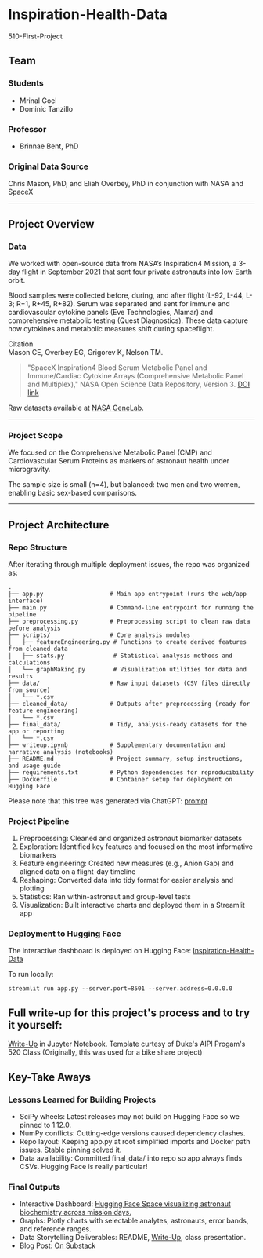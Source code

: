 # Inspiration-Health-Data  
510-First-Project  
## Team  
### Students  
- Mrinal Goel
- Dominic Tanzillo  

### Professor  
- Brinnae Bent, PhD  

### Original Data Source  
Chris Mason, PhD, and Eliah Overbey, PhD in conjunction with NASA and SpaceX  

---

## Project Overview  

### Data  
We worked with open-source data from NASA’s Inspiration4 Mission, a 3-day flight in September 2021 that sent four private astronauts into low Earth orbit.  

Blood samples were collected before, during, and after flight (L-92, L-44, L-3; R+1, R+45, R+82). Serum was separated and sent for immune and cardiovascular cytokine panels (Eve Technologies, Alamar) and comprehensive metabolic testing (Quest Diagnostics). These data capture how cytokines and metabolic measures shift during spaceflight.  

Citation  
Mason CE, Overbey EG, Grigorev K, Nelson TM.  
> "SpaceX Inspiration4 Blood Serum Metabolic Panel and Immune/Cardiac Cytokine Arrays (Comprehensive Metabolic Panel and Multiplex)," NASA Open Science Data Repository, Version 3. [DOI link](http://doi.org/10.26030/mc5d-p710)  

Raw datasets available at [NASA GeneLab](https://osdr.nasa.gov/bio/repo/data/studies/OSD-575).  

---  

### Project Scope  
We focused on the Comprehensive Metabolic Panel (CMP) and Cardiovascular Serum Proteins as markers of astronaut health under microgravity.  

The sample size is small (n=4), but balanced: two men and two women, enabling basic sex-based comparisons. 

---

## Project Architecture  

### Repo Structure  
After iterating through multiple deployment issues, the repo was organized as:  

```
.
├── app.py                   # Main app entrypoint (runs the web/app interface)
├── main.py                  # Command-line entrypoint for running the pipeline
├── preprocessing.py         # Preprocessing script to clean raw data before analysis
├── scripts/                 # Core analysis modules
│   ├── featureEngineering.py # Functions to create derived features from cleaned data
│   ├── stats.py              # Statistical analysis methods and calculations
│   └── graphMaking.py        # Visualization utilities for data and results
├── data/                    # Raw input datasets (CSV files directly from source)
│   └── *.csv
├── cleaned_data/            # Outputs after preprocessing (ready for feature engineering)
│   └── *.csv
├── final_data/              # Tidy, analysis-ready datasets for the app or reporting
│   └── *.csv
├── writeup.ipynb            # Supplementary documentation and narrative analysis (notebooks)
├── README.md                # Project summary, setup instructions, and usage guide
├── requirements.txt         # Python dependencies for reproducibility
├── Dockerfile               # Container setup for deployment on Hugging Face

```
Please note that this tree was generated via ChatGPT: [prompt](https://chatgpt.com/share/68db83d2-e904-8008-8226-3137ff231942)

### Project Pipeline  
1. Preprocessing: Cleaned and organized astronaut biomarker datasets  
2. Exploration: Identified key features and focused on the most informative biomarkers  
3. Feature engineering: Created new measures (e.g., Anion Gap) and aligned data on a flight-day timeline  
4. Reshaping: Converted data into tidy format for easier analysis and plotting  
5. Statistics: Ran within-astronaut and group-level tests  
6. Visualization: Built interactive charts and deployed them in a Streamlit app  

### Deployment to Hugging Face  

The interactive dashboard is deployed on Hugging Face: [Inspiration-Health-Data](https://huggingface.co/spaces/DTanzillo/Inspiration-Health-Data)  

To run locally:

```
streamlit run app.py --server.port=8501 --server.address=0.0.0.0
```

## Full write-up for this project's process and to try it yourself:

[Write-Up](writeup.ipynb) in Jupyter Notebook. Template curtesy of Duke's AIPI Progam's 520 Class (Originally, this was used for a bike share project)

## Key-Take Aways
### Lessons Learned for Building Projects
* SciPy wheels: Latest releases may not build on Hugging Face so we pinned to 1.12.0.
* NumPy conflicts: Cutting-edge versions caused dependency clashes. 
* Repo layout: Keeping app.py at root simplified imports and Docker path issues. Stable pinning solved it.
* Data availability: Committed final_data/ into repo so app always finds CSVs. Hugging Face is really particular!

### Final Outputs

* Interactive Dashboard: [Hugging Face Space visualizing astronaut biochemistry across mission days.](https://huggingface.co/spaces/DTanzillo/Inspiration-Health-Data)
* Graphs: Plotly charts with selectable analytes, astronauts, error bands, and reference ranges.
* Data Storytelling Deliverables: README, [Write-Up](writeup.ipynb), class presentation.
* Blog Post: [On Substack](https://open.substack.com/pub/dominictanzillo/p/an-application-to-visual-astronaut?r=1ucxnk&utm_campaign=post&utm_medium=web&showWelcomeOnShare=true)